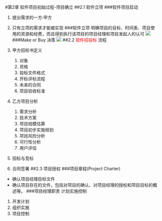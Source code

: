#第2章 软件项目初始过程-项目确立
##2.1 软件立项
###软件项目启动
1. 提出需求的一方:甲方
2. 只有立项的需求才能被实现
###软件立项
明确项目的目标、时间表、项目使用的资源和经费，而且得到执行该项目的项目经理和项目发起人的认可
![](http://i.imgur.com/7ZeNWeR.png)
###Make or Buy 决策
![](http://i.imgur.com/6XluvMD.png)
##2.2 <font color='red'>软件招投标</font>
流程

1. 甲方招标书定义
	1. 对象
	2. 资格
	3. 投标文件格式
	4. 开标评标流程
	5. 未来的合同
	6. 项目验收标准
2. 乙方项目分析
	1. 需求分析
	2. 技术方案
	3. 项目规模估算
	4. 项目初步实施规划
	5. 项目风险分析
	6. 可行性分析
	7. 用户评估
3. 招标与竞标
4. 合同签署
##2.3 项目授权
###项目章程(Project Charter)
- 确认项目经理目标文件
- 确认项目存在的文件，包括对项目的确认、对项目经理的授权和项目目标的概述等。
###项目经理职责
计划实施控制

1. 开发计划
2. 组织实施
3. 项目控制
